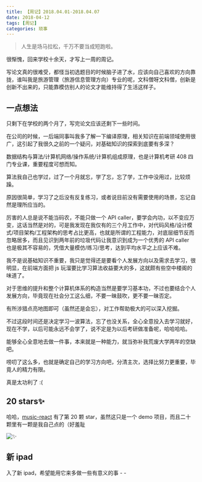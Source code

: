 ```yaml
---
title: 【周记】2018.04.01-2018.04.07
date: 2018-04-12
tags: [周记]
categories: 琐事
---
```


> 人生是场马拉松，千万不要当成短跑啦。

很惭愧，回来学校十余天，才写上一周的周记。

写论文真的很难受，都怪当初选题目的时候脑子进了水，应该向自己喜欢的方向靠拢，谁叫我是旅游管理（旅游信息管理方向）专业的呢，文科僧呀文科僧，创新是创新不出来的，只能靠模仿别人的论文才能维持得了生活这样子。

## 一点想法

只剩下在学校的两个月了，写完论文应该还剩下一些时间。

在公司的时候，一后端同事叫我多了解一下编译原理，相关知识在前端领域使用很广，这引起了我很久之前的一个疑问，对基础知识的探索到底要有多深？

数据结构与算法/计算机网络/操作系统/计算机组成原理，也是计算机考研 408 四门专业课，重要程度可想而知。

算法我自己也学过，过了一个月就忘，学了忘，忘了学，工作中没用过，比较烦躁。

原因很简单，学习了之后没有反复练习，或者说目前没有需要使用的场景，忘记自然是理所应当的。

厉害的人总是说不能当码农，不能只做一个 API caller，要学会内功，以不变应万变，这话当然是对的，可是我发现在我仅有的三个月工作中，对代码风格/设计模式/项目架构/工程架构的思考占比更高，也就是所谓的工程能力，对底层细节反而忽略居多，而且见识到两年前的垃圾代码让我意识到成为一个优秀的 API caller 也是极其不容易的，凭借大量模仿/练习/思考，达到平均水平之上应该不难。

我不是说基础知识不重要，我只是觉得还是要看个人发展方向以及需求去学习，很明显，在前端方面把 js 玩溜要比学习算法收益要大的多，这就颇有些空中楼阁的味道了。

对于思维的提升和整个计算机体系的构造当然是要学习基本功，不过也要结合个人发展方向，毕竟现在社会分工这么细，不要一昧鼓吹，更不要一昧否定。

有所涉猎点亮地图即可（虽然还是会忘），对工作帮助极大的可以深入挖掘。

不过这段时间还是决定学习一波算法，忘了也没关系，全心全意投入去学习就好，现在不学，以后可能永远不会学了，说不定是为以后考研做准备呢，哈哈哈哈。

能够全心全意地去做一件事，本来就是一种能力，就当弥补我荒废大学两年的空缺吧。

唠叨了这么多，也就是确定自己的学习方向吧，分清主次，选择比努力更重要，毕竟人的精力有限。

真是太功利了 :(

## 20 stars✨

哈哈，[music-react](https://github.com/worldzhao/music-react) 有了第 20 颗 star，虽然这只是一个 demo 项目，而且二十颗里有一颗是我自己点的（好羞耻

![✨](https://upload-images.jianshu.io/upload_images/4869616-2bb60c6013d0852c.png?imageMogr2/auto-orient/strip%7CimageView2/2/w/1240)

## 新 ipad

入了新 ipad，希望能用它来多做一些有意义的事 - -
